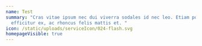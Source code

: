 ```yaml
---
name: Test
summary: "Cras vitae ipsum nec dui viverra sodales id nec leo. Etiam porta
  efficitur ex, ac rhoncus felis mattis et. "
icon: /static/uploads/serviceIcon/024-flash.svg
homepageVisible: true
---
```

